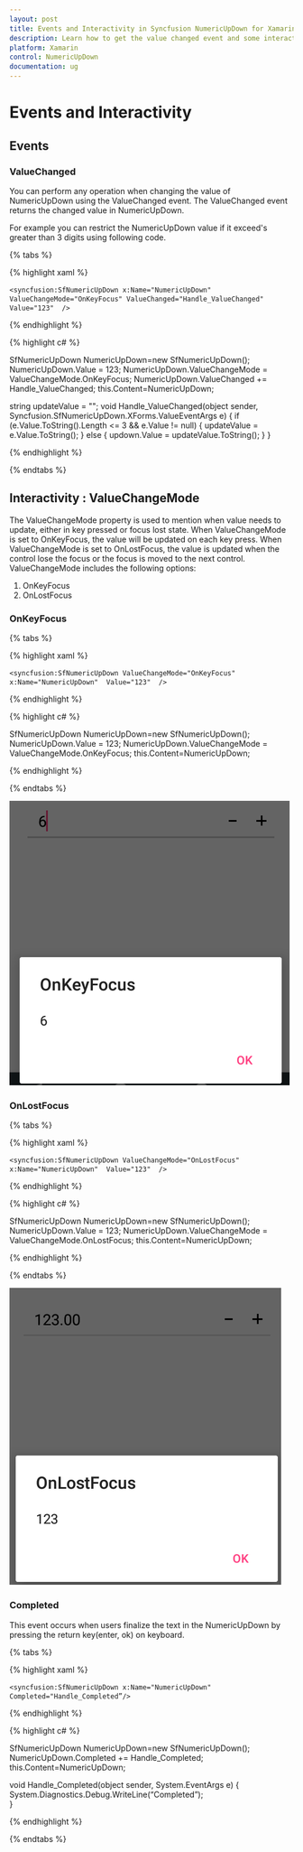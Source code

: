 ```yaml
---
layout: post
title: Events and Interactivity in Syncfusion NumericUpDown for Xamarin.Forms
description: Learn how to get the value changed event and some interactivity in  NumericUpDown
platform: Xamarin
control: NumericUpDown
documentation: ug
---
```

# Events and Interactivity

## Events

### ValueChanged 

You can perform any operation when changing the value of NumericUpDown using the ValueChanged event. The ValueChanged event returns the changed value in NumericUpDown.

For example you can restrict the NumericUpDown value if it exceed's greater than 3 digits using following code.

{% tabs %}

{% highlight xaml %}

    <syncfusion:SfNumericUpDown x:Name="NumericUpDown" ValueChangeMode="OnKeyFocus" ValueChanged="Handle_ValueChanged" Value="123"  />
    
{% endhighlight %}

{% highlight c# %}

SfNumericUpDown NumericUpDown=new SfNumericUpDown();
NumericUpDown.Value = 123;
NumericUpDown.ValueChangeMode = ValueChangeMode.OnKeyFocus;
NumericUpDown.ValueChanged += Handle_ValueChanged;
this.Content=NumericUpDown;

string updateValue = "";
void Handle_ValueChanged(object sender, Syncfusion.SfNumericUpDown.XForms.ValueEventArgs e)
{
    if (e.Value.ToString().Length <= 3 && e.Value != null)
    {
       updateValue = e.Value.ToString();
    }
    else
    {
       updown.Value = updateValue.ToString();
    }
}

{% endhighlight %}

{% endtabs %}

## Interactivity : ValueChangeMode

The ValueChangeMode property is used to mention when value needs to update, either in key pressed or focus lost state. When ValueChangeMode is set to OnKeyFocus, the value will be updated on each key press. When ValueChangeMode is set to OnLostFocus, the value is updated when the control lose the focus or the focus is moved to the next control. ValueChangeMode includes the following options:

1. OnKeyFocus
2. OnLostFocus

### OnKeyFocus

{% tabs %}

{% highlight xaml %}

	<syncfusion:SfNumericUpDown ValueChangeMode="OnKeyFocus" x:Name="NumericUpDown"  Value="123"  />
	
{% endhighlight %}

{% highlight c# %}

SfNumericUpDown NumericUpDown=new SfNumericUpDown();
NumericUpDown.Value = 123;
NumericUpDown.ValueChangeMode = ValueChangeMode.OnKeyFocus;
this.Content=NumericUpDown;

{% endhighlight %}

{% endtabs %}

![Display the control with OnKeyFocus](images/onkeyfocus.png)

### OnLostFocus

{% tabs %}

{% highlight xaml %}

	<syncfusion:SfNumericUpDown ValueChangeMode="OnLostFocus" x:Name="NumericUpDown"  Value="123"  />
	
{% endhighlight %}

{% highlight c# %}

SfNumericUpDown NumericUpDown=new SfNumericUpDown();
NumericUpDown.Value = 123;
NumericUpDown.ValueChangeMode = ValueChangeMode.OnLostFocus;
this.Content=NumericUpDown;

{% endhighlight %}

{% endtabs %}

![Display the value with OnLostFocus](images/onlostfocus.png)

### Completed 

This event occurs when users finalize the text in the NumericUpDown by pressing the return key(enter, ok) on keyboard.

{% tabs %}

{% highlight xaml %}

    <syncfusion:SfNumericUpDown x:Name="NumericUpDown" Completed="Handle_Completed”/>
    
{% endhighlight %}

{% highlight c# %}

SfNumericUpDown NumericUpDown=new SfNumericUpDown();
NumericUpDown.Completed += Handle_Completed;
this.Content=NumericUpDown;

void Handle_Completed(object sender, System.EventArgs e)
{
  System.Diagnostics.Debug.WriteLine(“Completed”);         
}

{% endhighlight %}

{% endtabs %}
